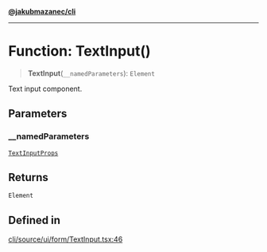 [**@jakubmazanec/cli**](../README.md)

---

# Function: TextInput()

> **TextInput**(`__namedParameters`): `Element`

Text input component.

## Parameters

### \_\_namedParameters

[`TextInputProps`](../type-aliases/TextInputProps.md)

## Returns

`Element`

## Defined in

[cli/source/ui/form/TextInput.tsx:46](https://github.com/jakubmazanec/tools/blob/077fa4993ebe623b1c463499cc41912353ae6eb1/packages/cli/source/ui/form/TextInput.tsx#L46)
